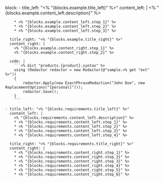 block:
    - title_left: "<% "{blocks.example.title_left}" %>"
      content_left: |
        <% "{blocks.example.content_left.description}" %> 

        * <% "{blocks.example.content_left.step_1}" %> 
        * <% "{blocks.example.content_left.step_2}" %>
        * <% "{blocks.example.content_left.step_3}" %>

      title_right: "<% "{blocks.example.title_right}" %>"
      content_right: |
        <% "{blocks.example.content_right.step_1}" %>
        <% "{blocks.example.content_right.step_2}" %>

      code: |
        ```<% dict "products.{product}.syntax" %>
        using (Redactor redactor = new Redactor(@"sample.<% get "ext" %>"))
        {
        	redactor.Apply(new ExactPhraseRedaction("John Doe", new ReplacementOptions("[personal]")));
        	redactor.Save();
        }
        ```
      
    - title_left: "<% "{blocks.requirements.title_left}" %>"
      content_left: |
        <% "{blocks.requirements.content_left.description}" %>
        * <% "{blocks.requirements.content_left.step_1}" %>
        * <% "{blocks.requirements.content_left.step_2}" %>
        * <% "{blocks.requirements.content_left.step_3}" %>
        * <% "{blocks.requirements.content_left.step_4}" %>
        
      title_right: "<% "{blocks.requirements.title_right}" %>"
      content_right: |
        * <% "{blocks.requirements.content_right.step_1}" %>
        * <% "{blocks.requirements.content_right.step_2}" %>
        * <% "{blocks.requirements.content_right.step_3}" %>
        * <% "{blocks.requirements.content_right.step_4}" %>
        * <% "{blocks.requirements.content_right.step_5}" %>
        * <% "{blocks.requirements.content_right.step_6}" %>